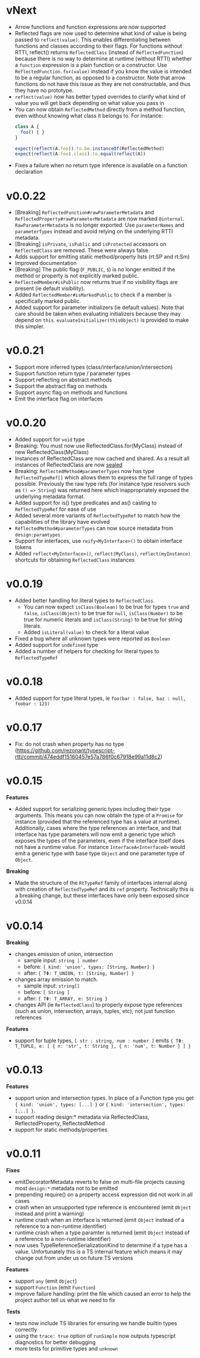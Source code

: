 # vNext
- Arrow functions and function expressions are now supported
- Reflected flags are now used to determine what kind of value is being passed to `reflect(value)`. This enables 
  differentiating between functions and classes according to their flags. For functions without RTTI, reflect() returns
  `ReflectedClass` (instead of `ReflectedFunction`) because there is no way to determine at runtime (without RTTI)
  whether a `function` expression is a plain function or a constructor. Use `ReflectedFunction.for(value)` instead if 
  you know the value is intended to be a regular function, as opposed to a constructor. Note that arrow functions do 
  not have this issue as they are not constructable, and thus they have no prototype.
- `reflect(value)` now has better typed overrides to clarify what kind of value you will get back depending on what value
  you pass in
- You can now obtain `ReflectedMethod` directly from a method function, even without knowing what class it belongs to.
  For instance:
  ```typescript
  class A {
    foo() { }
  }

  expect(reflect(A.foo)).to.be.instanceOf(ReflectedMethod)
  expect(reflect(A.foo).class).to.equal(reflect(A))
  ```
- Fixes a failure when no return type inference is available on a function declaration

# v0.0.22

- [Breaking] `ReflectedFunction#rawParameterMetadata` and `ReflectedProperty#rawParameterMetadata` are now marked 
  `@internal`. `RawParameterMetadata` is no longer exported. Use `parameterNames` and `parameterTypes` instead and 
  avoid relying on the underlying RTTI metadata.
- [Breaking] `isPrivate`, `isPublic` and `isProtected` accessors on `ReflectedClass` are removed. These were always 
  false.
- Adds support for emitting static method/property lists (rt:SP and rt:Sm)
- Improved documentation
- [Breaking] The public flag (`F_PUBLIC`, `$`) is no longer emitted if the method or property is not explicitly marked public.
- `ReflectedMember#isPublic` now returns true if no visibility flags are present (ie default visibility).
- Added `ReflectedMember#isMarkedPublic` to check if a member is specifically marked public.
- Added support for parameter initializers (ie default values). Note that care should be taken when evaluating initializers
  because they may depend on `this`. `evaluateInitializer(thisObject)` is provided to make this simpler.

# v0.0.21
- Support more inferred types (class/interface/union/intersection)
- Support function return type / parameter types
- Support reflecting on abstract methods
- Support the abstract flag on methods
- Support async flag on methods and functions
- Emit the interface flag on interfaces

# v0.0.20

- Added support for `void` type
- Breaking: You must now use ReflectedClass.for(MyClass) instead of new ReflectedClass(MyClass)
- Instances of ReflectedClass are now cached and shared. As a result all 
  instances of ReflectedClass are now [sealed](https://developer.mozilla.org/en-US/docs/Web/JavaScript/Reference/Global_Objects/Object/seal)
- Breaking: `ReflectedMethod#parameterTypes` now has type `ReflectedTypeRef[]` 
  which allows them to express the full range of types possible. Previously the raw type refs (for instance type 
  resolvers such as `() => String`) was returned here which inappropriately exposed the underlying metadata format.
- Added support for is() type predicates and as() casting to `ReflectedTypeRef` 
  for ease of use
- Added several more variants of `ReflectedTypeRef` to match how the 
  capabilities of the library have evolved
- `ReflectedMethod#parameterTypes` can now source metadata from `design:paramtypes`
- Support for interfaces, use `reify<MyInterface>()` to obtain interface tokens
- Added `reflect<MyInterface>()`, `reflect(MyClass)`, `reflect(myInstance)` shortcuts for obtaining 
  `ReflectedClass` instances

# v0.0.19

- Added better handling for literal types to `ReflectedClass`.
    * You can now expect `isClass(Boolean)` to be true for types `true` and `false`, `isClass(Object)` to be true for 
      `null`, `isClass(Number)` to be true for numeric literals and `isClass(String)` to be true for string literals.
    * Added `isLiteral(value)` to check for a literal value
- Fixed a bug where all unknown types were reported as `Boolean`
- Added support for `undefined` type
- Added a number of helpers for checking for literal types to `ReflectedTypeRef`

# v0.0.18

- Added support for type literal types, ie `foo(bar : false, baz : null, foobar : 123)`

# v0.0.17

- Fix: do not crash when property has no type (https://github.com/rezonant/typescript-rtti/commit/474eddf15160457e57a786f0c67918e99a11d8c2)

# v0.0.15

**Features**
- Added support for serializing generic types including their type arguments. This means you can now obtain the type of a `Promise` for instance (provided that the referenced type has a value at runtime). Additionally, cases where the type references an interface, and that interface has type parameters will now emit a generic type which exposes the types of the parameters, even if the interface itself does not have a runtime value. For instance `InterfaceA<InterfaceB>` would emit a generic type with base type `Object` and one parameter type of `Object`.

**Breaking**
- Made the structure of the `RtTypeRef` family of interfaces internal along with creation of `ReflectedTypeRef` and its `ref` property.
  Technically this is a breaking change, but these interfaces have only been exposed since v0.0.14

# v0.0.14

**Breaking**
- changes emission of union, intersection
  * sample input: `string | number` 
  * before: `{ kind: 'union', types: [String, Number] }`
  * after: `{ TΦ: T_UNION, t: [String, Number] }`
- changes array emission to match. 
  * sample input: `string[]`
  * before: `[ String ]`
  * after: `{ TΦ: T_ARRAY, e: String }`
- changes API (ie `ReflectedClass`) to properly expose type references (such as union, intersection, arrays, tuples, etc), not just function references

**Features**
- support for tuple types, `[ str : string, num : number ]` emits `{ TΦ: T_TUPLE, e: [ { n: 'str', t: String }, { n: 'num', t: Number } ] }`

# v0.0.13

**Features**
- support union and intersection types. In place of a Function type you get `{ kind: 'union', types: [...] }` or `{ kind: 'intersection', types: [...] }`.
- support reading design:* metadata via ReflectedClass, ReflectedProperty, ReflectedMethod
- support for static methods/properties
# v0.0.11

**Fixes**
- emitDecoratorMetadata reverts to false on multi-file projects causing most `design:*` metadata not to be emitted
- prepending require() on a property access expression did not work in all cases
- crash when an unsupported type reference is encountered (emit `Object` instead and print a warning)
- runtime crash when an interface is returned (emit `Object` instead of a reference to a non-runtime identifier)
- runtime crash when a type paramter is returned (emit `Object` instead of a reference to a non-runtime identifier)
- now uses TypeReferenceSerializationKind to determine if a type has a value. Unfortunately this is a TS internal feature
  which means it may change out from under us on future TS versions

**Features**
- support `any` (emit `Object`)
- support `Function` (emit `Function`)
- improve failure handling: print the file which caused an error to help the project author tell us what we need to fix

**Tests**
- tests now include TS libraries for ensuring we handle builtin types correctly
- using the `trace: true` option of `runSimple` now outputs typescript diagnostics for better debugging
- more tests for primitive types and `unknown`